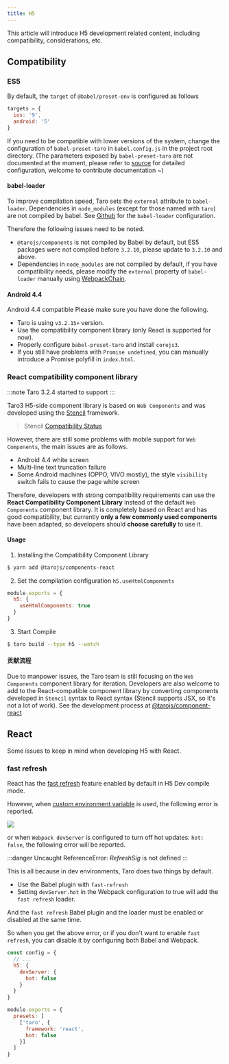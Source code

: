 ```yaml
---
title: H5
---
```


This article will introduce H5 development related content, including compatibility, considerations, etc.

## Compatibility

### ES5

By default, the `target` of `@babel/preset-env` is configured as follows

```js
targets = {
  ios: '9',
  android: '5'
}
```

If you need to be compatible with lower versions of the system, change the configuration of `babel-preset-taro` in `babel.config.js` in the project root directory. (The parameters exposed by `babel-preset-taro` are not documented at the moment, please refer to [source](https://github.com/NervJS/taro/blob/next/packages/babel-preset-taro/index.js) for detailed configuration, welcome to contribute documentation ~)

#### babel-loader

To improve compilation speed, Taro sets the `external` attribute to `babel-loader`. Dependencies in `node_modules` (except for those named with `taro`) are not compiled by babel. See [Github](https://github.com/NervJS/taro/blob/4aa08d541b1c5221bf420fc0f4a305960e22aa0a/packages/taro-webpack-runner/src/util/chain.ts#L502-L510) for the `babel-loader` configuration.

Therefore the following issues need to be noted.

* `@tarojs/components` is not compiled by Babel by default, but ES5 packages were not compiled before `3.2.10`, please update to `3.2.10` and above.
* Dependencies in `node_modules` are not compiled by default, if you have compatibility needs, please modify the `external` property of `babel-loader` manually using [WebpackChain](config-detail#h5webpackchain).

#### Android 4.4

Android 4.4 compatible Please make sure you have done the following.

* Taro is using `v3.2.15+` version.
* Use the compatibility component library (only React is supported for now).
* Properly configure `babel-preset-taro` and install `corejs3`.
* If you still have problems with `Promise undefined`, you can manually introduce a Promise polyfill in `index.html`.

### React compatibility component library

:::note
Taro 3.2.4 started to support
:::

Taro3 H5-side component library is based on `Web Components` and was developed using the [Stencil](https://stenciljs.com/) framework.

> Stencil [Compatibility Status](https://stenciljs.com/docs/browser-support)

However, there are still some problems with mobile support for `Web Components`, the main issues are as follows.

* Android 4.4 white screen
* Multi-line text truncation failure
* Some Android machines (OPPO, VIVO mostly), the style `visibility` switch fails to cause the page white screen

Therefore, developers with strong compatibility requirements can use the **React Compatibility Component Library** instead of the default `Web Components` component library. It is completely based on React and has good compatibility, but currently **only a few commonly used components** have been adapted, so developers should **choose carefully** to use it.

#### Usage

1. Installing the Compatibility Component Library

```bash
$ yarn add @tarojs/components-react
```

2. Set the compilation configuration `h5.useHtmlComponents`

```js title="config/index.js"
module.exports = {
  h5: {
    useHtmlComponents: true
  }
}
```

3. Start Compile

```bash
$ taro build --type h5 --watch
```

#### 贡献流程

Due to manpower issues, the Taro team is still focusing on the `Web Components` component library for iteration. Developers are also welcome to add to the React-compatible component library by converting components developed in `Stencil` syntax to React syntax (Stencil supports JSX, so it's not a lot of work). See the development process at [@tarojs/component-react](https://github.com/NervJS/taro/blob/next/packages/taro-components-react/README.md#%E6%94%B9%E9%80%A0%E6%96%B9%E6%B3%95)

## React 

Some issues to keep in mind when developing H5 with React.

### fast refresh

React has the [fast refresh](https://github.com/facebook/react/issues/16604#issuecomment-528663101) feature enabled by default in H5 Dev compile mode.

However, when [custom environment variable](https://github.com/NervJS/taro/issues/9576) is used, the following error is reported.

![](http://storage.360buyimg.com/cjj-pub-images/fast-refresh-error.png)

or when `Webpack devServer` is configured to turn off hot updates: `hot: false`, the following error will be reported.

:::danger
Uncaught ReferenceError: $RefreshSig$ is not defined
:::

This is all because in dev environments, Taro does two things by default.

- Use the Babel plugin with `fast-refresh`
- Setting `devServer.hot` in the Webpack configuration to true will add the `fast refresh` loader.

And the `fast refresh` Babel plugin and the loader must be enabled or disabled at the same time.

So when you get the above error, or if you don't want to enable `fast refresh`, you can disable it by configuring both Babel and Webpack.

```js title="config/index.js" {5}
const config = {
  // ...
  h5: {
    devServer: {
      hot: false
    }
  }
}
```

```js title="babel.config.js" {5}
module.exports = {
  presets: [
    ['taro', {
      framework: 'react',
      hot: false
    }]
  ]
}
```
